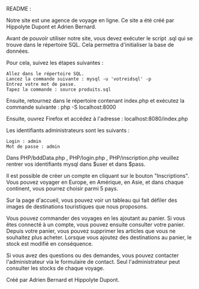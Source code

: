 README :

Notre site est une agence de voyage en ligne. Ce site a été créé par Hippolyte Dupont et Adrien Bernard.

Avant de pouvoir utiliser notre site, vous devez exécuter le script .sql qui se trouve dans le répertoire SQL. Cela permettra d'initialiser la base de données.

Pour cela, suivez les étapes suivantes :

    Allez dans le répertoire SQL.
    Lancez la commande suivante : mysql -u 'votreidsql' -p
    Entrez votre mot de passe.
    Tapez la commande : source produits.sql

Ensuite, retournez dans le répertoire contenant index.php et exécutez la commande suivante :
php -S localhost:8000

Ensuite, ouvrez Firefox et accédez à l'adresse : localhost:8080/index.php

Les identifiants administrateurs sont les suivants :

    Login : admin
    Mot de passe : admin
    
   Dans PHP/bddData.php , PHP/login.php , PHP/inscription.php veuillez rentrer vos identifiants mysql dans $user et dans $pass.

Il est possible de créer un compte en cliquant sur le bouton "Inscriptions". Vous pouvez voyager en Europe, en Amérique, en Asie, et dans chaque continent, vous pourrez choisir parmi 5 pays.

Sur la page d'accueil, vous pouvez voir un tableau qui fait défiler des images de destinations touristiques que nous proposons.

Vous pouvez commander des voyages en les ajoutant au panier. Si vous êtes connecté à un compte, vous pouvez ensuite consulter votre panier. Depuis votre panier, vous pouvez supprimer les articles que vous ne souhaitez plus acheter. Lorsque vous ajoutez des destinations au panier, le stock est modifié en conséquence.

Si vous avez des questions ou des demandes, vous pouvez contacter l'administrateur via le formulaire de contact. Seul l'administrateur peut consulter les stocks de chaque voyage.

Créé par Adrien Bernard et Hippolyte Dupont.
